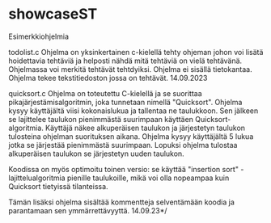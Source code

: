 # showcaseST
Esimerkkiohjelmia 

todolist.c 
Ohjelma on yksinkertainen c-kielellä tehty ohjeman johon voi lisätä hoidettavia tehtäviä ja helposti nähdä mitä tehtäviä on vielä tehtävänä. Ohjelmassa voi merkitä tehtävät tehtdyiksi. 
Ohjelma ei sisällä tietokantaa. Ohjelma tekee tekstitiedoston jossa on tehtävät. 14.09.2023

quicksort.c
Ohjelma on toteutettu C-kielellä ja se suorittaa pikajärjestämisalgoritmin, joka tunnetaan nimellä "Quicksort". 
Ohjelma kysyy käyttäjältä viisi kokonaislukua ja tallentaa ne taulukkoon. Sen jälkeen se lajittelee taulukon pienimmästä 
suurimpaan käyttäen Quicksort-algoritmia. Käyttäjä näkee alkuperäisen taulukon ja järjestetyn taulukon tulosteina ohjelman 
suorituksen aikana. Ohjelma kysyy käyttäjältä 5 lukua jotka se järjestää pienimmästä suurimpaan. Lopuksi ohjelma tulostaa alkuperäisen
taulukon se järjestetyn uuden taulukon.

Koodissa on myös optimoitu toinen versio: se käyttää "insertion sort" -lajittelualgoritmia pienille taulukoille, 
mikä voi olla nopeampaa kuin Quicksort tietyissä tilanteissa.

Tämän lisäksi ohjelma sisältää kommentteja selventämään koodia ja parantamaan sen ymmärrettävyyttä. 14.09.23*/
